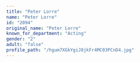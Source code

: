 ```yaml
---
title: "Peter Lorre"
name: "Peter Lorre"
id: "2094"
original_name: "Peter Lorre"
known_for_department: "Acting"
gender: "2"
adult: "false"
profile_path: "/hgum7XGkYgiJ8jkFr4MC03PCnD4.jpg"
---
```

